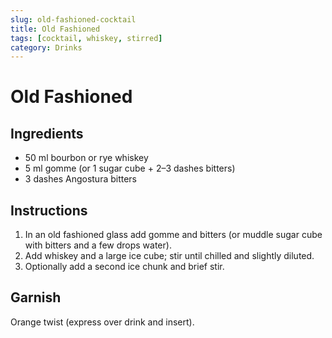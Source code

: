 ```yaml
---
slug: old-fashioned-cocktail
title: Old Fashioned
tags: [cocktail, whiskey, stirred]
category: Drinks
---
```


# Old Fashioned

## Ingredients

- 50 ml bourbon or rye whiskey
- 5 ml gomme (or 1 sugar cube + 2–3 dashes bitters)
- 3 dashes Angostura bitters

## Instructions

1. In an old fashioned glass add gomme and bitters (or muddle sugar cube with bitters and a few drops water).
2. Add whiskey and a large ice cube; stir until chilled and slightly diluted.
3. Optionally add a second ice chunk and brief stir.

## Garnish

Orange twist (express over drink and insert).
